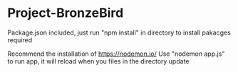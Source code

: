 # Project-BronzeBird

Package.json included, just run "npm install" in directory to install pakacges required


Recommend the installation of https://nodemon.io/
Use "nodemon app.js" to run app, it will reload when you files in the directory update
